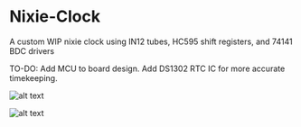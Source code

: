 # Nixie-Clock
A custom WIP nixie clock using IN12 tubes, HC595 shift registers, and 74141 BDC drivers


TO-DO: Add MCU to board design. Add DS1302 RTC IC for more accurate timekeeping.

![alt text](https://i.imgur.com/RnKsgkc.png)

![alt text](https://i.imgur.com/LjXlhKf.png)
